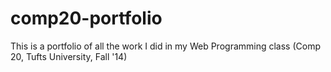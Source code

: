 comp20-portfolio
================

This is a portfolio of all the work I did in my Web Programming class (Comp 20, Tufts University, Fall '14)
